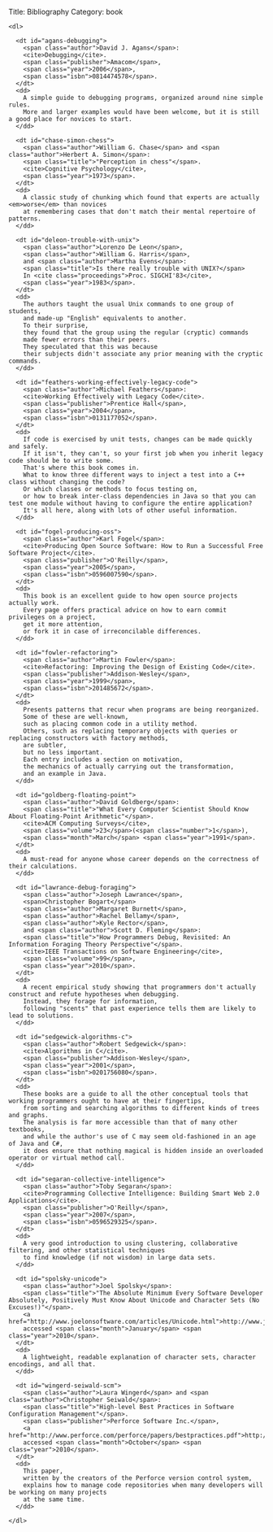 Title: Bibliography
Category: book

    <dl>

      <dt id="agans-debugging">
        <span class="author">David J. Agans</span>:
        <cite>Debugging</cite>.
        <span class="publisher">Amacom</span>,
        <span class="year">2006</span>,
        <span class="isbn">0814474578</span>.
      </dt>
      <dd>
        A simple guide to debugging programs, organized around nine simple rules.
        More and larger examples would have been welcome, but it is still a good place for novices to start.
      </dd>

      <dt id="chase-simon-chess">
        <span class="author">William G. Chase</span> and <span class="author">Herbert A. Simon</span>:
        <span class="title">"Perception in chess"</span>.
        <cite>Cognitive Psychology</cite>,
        <span class="year">1973</span>.
      </dt>
      <dd>
        A classic study of chunking which found that experts are actually <em>worse</em> than novices
        at remembering cases that don't match their mental repertoire of patterns.
      </dd>

      <dt id="deleon-trouble-with-unix">
        <span class="author">Lorenzo De Leon</span>,
        <span class="author">William G. Harris</span>,
        and <span class="author">Martha Evens</span>:
        <span class="title">Is there really trouble with UNIX?</span>
        In <cite class="proceedings">Proc. SIGCHI'83</cite>,
        <span class="year">1983</span>.
      </dt>
      <dd>
        The authors taught the usual Unix commands to one group of students,
        and made-up "English" equivalents to another.
        To their surprise,
        they found that the group using the regular (cryptic) commands
        made fewer errors than their peers.
        They speculated that this was because
        their subjects didn't associate any prior meaning with the cryptic commands.
      </dd>

      <dt id="feathers-working-effectively-legacy-code">
        <span class="author">Michael Feathers</span>:
        <cite>Working Effectively with Legacy Code</cite>.
        <span class="publisher">Prentice Hall</span>,
        <span class="year">2004</span>,
        <span class="isbn">0131177052</span>.
      </dt>
      <dd>
        If code is exercised by unit tests, changes can be made quickly and safely.
        If it isn't, they can't, so your first job when you inherit legacy code should be to write some.
        That's where this book comes in.
        What to know three different ways to inject a test into a C++ class without changing the code?
        Or which classes or methods to focus testing on,
        or how to break inter-class dependencies in Java so that you can test one module without having to configure the entire application?
        It's all here, along with lots of other useful information.
      </dd>

      <dt id="fogel-producing-oss">
        <span class="author">Karl Fogel</span>:
        <cite>Producing Open Source Software: How to Run a Successful Free Software Project</cite>.
        <span class="publisher">O'Reilly</span>,
        <span class="year">2005</span>,
        <span class="isbn">0596007590</span>.
      </dt>
      <dd>
        This book is an excellent guide to how open source projects actually work.
        Every page offers practical advice on how to earn commit privileges on a project,
        get it more attention,
        or fork it in case of irreconcilable differences.
      </dd>

      <dt id="fowler-refactoring">
        <span class="author">Martin Fowler</span>:
        <cite>Refactoring: Improving the Design of Existing Code</cite>.
        <span class="publisher">Addison-Wesley</span>,
        <span class="year">1999</span>,
        <span class="isbn">201485672</span>.
      </dt>
      <dd>
        Presents patterns that recur when programs are being reorganized.
        Some of these are well-known,
        such as placing common code in a utility method.
        Others, such as replacing temporary objects with queries or replacing constructors with factory methods,
        are subtler,
        but no less important.
        Each entry includes a section on motivation,
        the mechanics of actually carrying out the transformation,
        and an example in Java.
      </dd>

      <dt id="goldberg-floating-point">
        <span class="author">David Goldberg</span>:
        <span class="title">"What Every Computer Scientist Should Know About Floating-Point Arithmetic"</span>.
        <cite>ACM Computing Surveys</cite>,
        <span class="volume">23</span>(<span class="number">1</span>),
        <span class="month">March</span> <span class="year">1991</span>.
      </dt>
      <dd>
        A must-read for anyone whose career depends on the correctness of their calculations.
      </dd>

      <dt id="lawrance-debug-foraging">
        <span class="author">Joseph Lawrance</span>,
        <span>Christopher Bogart</span>
        <span class="author">Margaret Burnett</span>,
        <span class="author">Rachel Bellamy</span>,
        <span class="author">Kyle Rector</span>,
        and <span class="author">Scott D. Fleming</span>:
        <span class="title">"How Programmers Debug, Revisited: An Information Foraging Theory Perspective"</span>.
        <cite>IEEE Transactions on Software Engineering</cite>,
        <span class="volume">99</span>,
        <span class="year">2010</span>.
      </dt>
      <dd>
        A recent empirical study showing that programmers don't actually construct and refute hypotheses when debugging.
        Instead, they forage for information,
        following "scents" that past experience tells them are likely to lead to solutions.
      </dd>

      <dt id="sedgewick-algorithms-c">
        <span class="author">Robert Sedgewick</span>:
        <cite>Algorithms in C</cite>.
        <span class="publisher">Addison-Wesley</span>,
        <span class="year">2001</span>,
        <span class="isbn">0201756080</span>.
      </dt>
      <dd>
        These books are a guide to all the other conceptual tools that working programmers ought to have at their fingertips,
        from sorting and searching algorithms to different kinds of trees and graphs.
        The analysis is far more accessible than that of many other textbooks,
        and while the author's use of C may seem old-fashioned in an age of Java and C#,
        it does ensure that nothing magical is hidden inside an overloaded operator or virtual method call.
      </dd>

      <dt id="segaran-collective-intelligence">
        <span class="author">Toby Segaran</span>:
        <cite>Programming Collective Intelligence: Building Smart Web 2.0 Applications</cite>.
        <span class="publisher">O'Reilly</span>,
        <span class="year">2007</span>,
        <span class="isbn">0596529325</span>.
      </dt>
      <dd>
        A very good introduction to using clustering, collaborative filtering, and other statistical techniques
        to find knowledge (if not wisdom) in large data sets.
      </dd>

      <dt id="spolsky-unicode">
        <span class="author">Joel Spolsky</span>:
        <span class="title">"The Absolute Minimum Every Software Developer Absolutely, Positively Must Know About Unicode and Character Sets (No Excuses!)"</span>.
        <a href="http://www.joelonsoftware.com/articles/Unicode.html">http://www.joelonsoftware.com/articles/Unicode.html</a>,
        accessed <span class="month">January</span> <span class="year">2010</span>.
      </dt>
      <dd>
        A lightweight, readable explanation of character sets, character encodings, and all that.
      </dd>

      <dt id="wingerd-seiwald-scm">
        <span class="author">Laura Wingerd</span> and <span class="author">Christopher Seiwald</span>:
        <span class="title">"High-level Best Practices in Software Configuration Management"</span>.
        <span class="publisher">Perforce Software Inc.</span>,
        <a href="http://www.perforce.com/perforce/papers/bestpractices.pdf">http://www.perforce.com/perforce/papers/bestpractices.pdf</a>,
        accessed <span class="month">October</span> <span class="year">2010</span>.
      </dt>
      <dd>
        This paper,
        written by the creators of the Perforce version control system,
        explains how to manage code repositories when many developers will be working on many projects
        at the same time.
      </dd>

    </dl>
